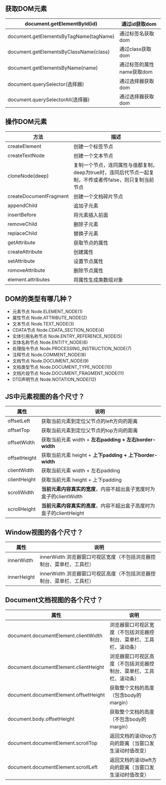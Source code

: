 ## 获取DOM元素
| document.getElementById(id) | 通过id获取dom |
| --- | --- |
| document.getElementsByTagName(tagName) | 通过标签名获取dom |
| document.getElementsByClassName(class) | 通过class获取dom |
| document.getElementsByName(name) | 通过标签的属性name获取dom |
| document.querySelector(选择器) | 通过选择器获取dom |
| document.querySelectorAll(选择器) | 通过选择器获取dom |

## 操作DOM元素
| 方法 | 描述 |
| --- | --- |
| createElement | 创建一个标签节点 |
| createTextNode | 创建一个文本节点 |
| cloneNode(deep) | 复制一个节点，连同属性与值都复制，deep为true时，连同后代节点一起复制，不传或者传false，则只复制当前节点 |
| createDocumentFragment | 创建一个文档碎片节点 |
| appendChild | 追加子元素 |
| insertBefore | 将元素插入前面 |
| removeChild | 删除子元素 |
| replaceChild | 替换子元素 |
| getAttribute | 获取节点的属性 |
| createAttribute | 创建属性 |
| setAttribute | 设置节点属性 |
| romoveAttribute | 删除节点属性 |
| element.attributes | 将属性生成类数组对象 |

## DOM的类型有哪几种？

- 元素节点              Node.ELEMENT_NODE(1)
- 属性节点              Node.ATTRIBUTE_NODE(2)
- 文本节点              Node.TEXT_NODE(3)
- CDATA节点             Node.CDATA_SECTION_NODE(4)
- 实体引用名称节点       Node.ENTRY_REFERENCE_NODE(5)
- 实体名称节点          Node.ENTITY_NODE(6)
- 处理指令节点          Node.PROCESSING_INSTRUCTION_NODE(7)
- 注释节点              Node.COMMENT_NODE(8)
- 文档节点              Node.DOCUMENT_NODE(9)
- 文档类型节点          Node.DOCUMENT_TYPE_NODE(10)
- 文档片段节点          Node.DOCUMENT_FRAGMENT_NODE(11)
- DTD声明节点            Node.NOTATION_NODE(12)
## JS中元素视图的各个尺寸？
| 属性 | 说明 |
| --- | --- |
| offsetLeft | 获取当前元素到定位父节点的left方向的距离 |
| offsetTop | 获取当前元素到定位父节点的top方向的距离 |
| offsetWidth | 获取当前元素 width + **左右padding + 左右border-width** |
| offsetHeight | 获取当前元素 height + **上下padding + 上下border-width** |
| clientWidth | 获取当前元素 width + 左右padding |
| clientHeight | 获取当前元素 height + 上下padding |
| scrollWidth | **当前元素内容真实的宽度**，内容不超出盒子宽度时为盒子的clientWidth |
| scrollHeight | **当前元素内容真实的高度**，内容不超出盒子高度时为盒子的clientHeight |

## Window视图的各个尺寸？
| 属性 | 说明 |
| --- | --- |
| innerWidth | innerWidth 浏览器窗口可视区宽度（不包括浏览器控制台、菜单栏、工具栏） |
| innerHeight | innerWidth 浏览器窗口可视区高度（不包括浏览器控制台、菜单栏、工具栏） |

## Document文档视图的各个尺寸？
| 属性 | 说明 |
| --- | --- |
| document.documentElement.clientWidth | 浏览器窗口可视区宽度（不包括浏览器控制台、菜单栏、工具栏、滚动条） |
| document.documentElement.clientHeight | 浏览器窗口可视区高度（不包括浏览器控制台、菜单栏、工具栏、滚动条） |
| document.documentElement.offsetHeight | 获取整个文档的高度（包含body的margin） |
| document.body.offsetHeight | 获取整个文档的高度（不包含body的margin） |
| document.documentElement.scrollTop | 返回文档的滚动top方向的距离（当窗口发生滚动时值改变） |
| document.documentElement.scrollLeft | 返回文档的滚动left方向的距离（当窗口发生滚动时值改变） |



